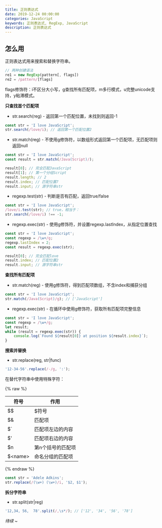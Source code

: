 ```yaml
---
title: 正则表达式
date: 2019-12-24 00:00:00
categories: JavaScript
keywords: 正则表达式, RegExp, JavaScript
description: 正则表达式
---
```


## 怎么用

正则表达式用来搜索和替换字符串。

``` JavaScript
// 两种创建语法
re1 = new RegExp(pattern[, flags])
re2 = /pattern/[flags]
```

flags修饰符：i不区分大小写，g查找所有匹配项，m多行模式，u完整unicode支持，y粘滞模式。

__只查找首个匹配项__

- str.search(reg) - 返回第一个匹配位置，未找到则返回-1

``` JavaScript
const str = 'I love JavaScript';
str.search(/love/i); // 返回第一个匹配位置2
```

- str.match(reg) - 不使用g修饰符，以数组形式返回第一个匹配项，无匹配项则返回null

``` JavaScript
const str = 'I love JavaScript';
const result = str.match(/Java(Script)/);

result[0]; // 完全匹配JavaScript
result[1]; // 第一个分组Script
result.length; // 2
result.index; // 匹配位置7
result.input; // 源字符串str
```

- regexp.test(str) - 判断是否有匹配，返回true/false

``` JavaScript
const str = 'I love JavaScript';
/love/i.test(str); // true，相当于：
str.search(/love/i) !== -1;
```

- regexp.exec(str) - 使用g修饰符，并设置regexp.lastIndex，从指定位置查找

``` JavaScript
const str = 'I love JavaScript';
const regexp = /\w+/g;
regexp.lastIndex = 2;
const result = regexp.exec(str);

result[0]; // 完全匹配love
result.index; // 匹配位置2
result.input; // 源字符串str
```

__查找所有匹配项__

- str.match(reg) - 使用g修饰符，得到匹配项数组，不含index和捕获分组

``` JavaScript
const str = 'I love JavaScript';
str.match(/Java(Script)/g); // ['JavaScript']
```

- regexp.exec(str) - 在循环中使用g修饰符，获取所有匹配项完整信息

``` JavaScript
const str = 'I love JavaScript';
const regexp = /\w+/g;
let result;
while (result = regexp.exec(str)) {
    console.log(`Found ${result[0]} at position ${result.index}`);
}
```

__搜索并替换__

- str.replace(reg, str|func)

``` JavaScript
'12-34-56'.replace(/-/g, ':');
```

在替代字符串中使用特殊字符：

{% raw %}
<table>
    <thead>
        <tr>
            <th>符号</th>
            <th>作用</th>
        </tr>
    </thead>
    <tbody>
        <tr>
            <td>$$</td>
            <td>$符号</td>
        </tr>
        <tr>
            <td>$&</td>
            <td>匹配项</td>
        </tr>
        <tr>
            <td>$`</td>
            <td>匹配项左边的内容</td>
        </tr>
        <tr>
            <td>$'</td>
            <td>匹配项右边的内容</td>
        </tr>
        <tr>
            <td>$n</td>
            <td>第n个括号的匹配项</td>
        </tr>
        <tr>
            <td>$&lt;name&gt;</td>
            <td>命名分组的匹配项</td>
        </tr>
    </tbody>
</table>
{% endraw %}

``` JavaScript
const str = 'Adele Adkins';
str.replace(/(\w+) (\w+)/i, '$2, $1');
```

__拆分字符串__

- str.split(str|reg)

``` JavaScript
'12,34, 56,  78'.split(/,\s*/); // ['12', '34', '56', '78']
```



_待续 ~_
